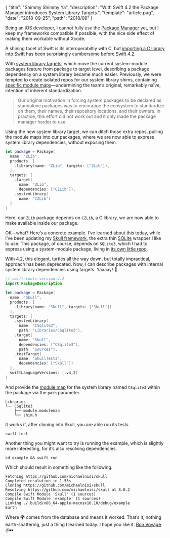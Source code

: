 {
  "title": "Shimmy Shimmy Ya",
  "description": "With Swift 4.2 the Package Manager introduces System Library Targets.",
  "template": "article.pug",
  "date": "2018-09-25",
  "path": "2018/09"
}

Being an iOS developer, I cannot fully use the [Package Manager](https://swift.org/package-manager/) yet, but I keep my frameworks compatible if possible, with the nice side effect of making them workable without Xcode.

A shining facet of Swift is its interoperabiltiy with C, but [importing a C library into Swift](https://oleb.net/blog/2017/12/importing-c-library-into-swift/) has been surprisingly cumbersome before [Swift 4.2](https://swift.org/blog/swift-4-2-released/).

With [system library targets](https://github.com/apple/swift-evolution/blob/master/proposals/0208-package-manager-system-library-targets.md), which move the current system-module packages feature from package to target level, describing a package dependency on a system library became much easier. Previously, we were tempted to create isolated repos for our system library shims, containing [specific module maps](https://github.com/michaelnisi/csqlite)—undermining the team’s original, remarkably naïve, intention of inherent standardization.

> Our original motivation in forcing system packages to be declared as standalone packages was to encourage the ecosystem to standardize on them, their names, their repository locations, and their owners. In practice, this effort did not work out and it only made the package manager harder to use.

Using the new system library target, we can ditch those extra repos, pulling the module maps into our packages, where we are now able to express system library dependencies, without exposing them.

```swift
let package = Package(
  name: "ZLib",
  products: [
    .library(name: "ZLib", targets: ["ZLib"]),
  ],
  targets: [
    .target(
      name: "ZLib",
      dependencies: ["CZLib"]),
    .systemLibrary(
      name: "CZLib")
  ]
)
```

Here, our `ZLib` package depends on `CZLib`, a C library, we are now able to make available inside our package.

OK—what? Here’s a concrete example. I’ve learned about this today, while I’ve been updating my [Skull framework](https://github.com/michaelnisi/skull), the extra thin [SQLite](https://www.sqlite.org/index.html) wrapper I like to use. This package, of course, depends on `SQLite3`, which I had to express using a system-module package, living in [its own little repo](https://github.com/michaelnisi/csqlite).

With 4.2, this elegant, turtles all the way down, but totally impractical, approach has been deprecated. Now, I can describe packages with internal system library dependencies using targets. Yaaaay! 🎉

```swift
// swift-tools-version:4.2
import PackageDescription

let package = Package(
  name: "Skull",
  products: [
    .library(name: "Skull", targets: ["Skull"])
  ],
  targets: [
    .systemLibrary(
      name: "CSqlite3",
      path: "Libraries/CSqlite3"),
    .target(
      name: "Skull",
      dependencies: ["CSqlite3"],
      path: "Sources"),
    .testTarget(
      name: "SkullTests",
      dependencies: ["Skull"])
  ],
  swiftLanguageVersions: [.v4_2]
)
```

And provide the [module map](https://clang.llvm.org/docs/Modules.html) for the system library named `CSqlite3` within the package via the `path` parameter.

```
Libraries
└── CSqlite3
    ├── module.modulemap
    └── shim.h
```

It works if, after cloning into Skull, you are able run its tests.

```
swift test
```

Another thing you might want to try is running the example, which is slightly more interesting, for it’s also resolving dependencies.

```
cd example && swift run
```

Which should result in something like the following.

```
Fetching https://github.com/michaelnisi/skull
Completed resolution in 1.53s
Cloning https://github.com/michaelnisi/skull
Resolving https://github.com/michaelnisi/skull at 8.0.2
Compile Swift Module 'Skull' (1 sources)
Compile Swift Module 'example' (1 sources)
Linking ./.build/x86_64-apple-macosx10.10/debug/example
Earth
```

Where 🌍 comes from the database and means it worked. That’s it, nothing earth-shattering, just a thing I learned today. I hope you like it. [Bon Voyage](https://www.youtube.com/watch?v=WQJ2_T24JqY) ✌️🕶
